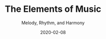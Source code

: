---
date: 2020-02-08
dateYear: 2020
isbn: 9780802716828
title: The Elements of Music
subtitle: Melody, Rhythm, and Harmony
description: "An elegant primer on the principles and theories of music."
cover: cover-elements-of-music.jpeg
coverGoogle: https://books.google.com/books/content?id=d5TtCAAAQBAJ&printsec=frontcover&img=1&zoom=1&edge=curl&source=gbs_api
pageCount: 65
authors: Jason Martineau
publishers: Bloomsbury Publishing USA
published: 2008-11-15
publishedYear: 2008
shelves:
- non-fiction
portfolioFeature: true
---
